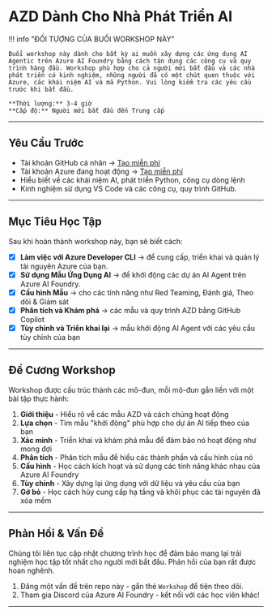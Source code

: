 <!--
CO_OP_TRANSLATOR_METADATA:
{
  "original_hash": "e3a6c07efed58baba33b43c69174aef8",
  "translation_date": "2025-09-24T23:37:09+00:00",
  "source_file": "workshop/docs/instructions/0-Introduction.md",
  "language_code": "vi"
}
-->
# AZD Dành Cho Nhà Phát Triển AI

!!! info "ĐỐI TƯỢNG CỦA BUỔI WORKSHOP NÀY"
   
    Buổi workshop này dành cho bất kỳ ai muốn xây dựng các ứng dụng AI Agentic trên Azure AI Foundry bằng cách tận dụng các công cụ và quy trình hàng đầu. Workshop phù hợp cho cả người mới bắt đầu và các nhà phát triển có kinh nghiệm, những người đã có một chút quen thuộc với Azure, các khái niệm AI và mã Python. Vui lòng kiểm tra các yêu cầu trước khi bắt đầu.

    **Thời lượng:** 3-4 giờ  
    **Cấp độ:** Người mới bắt đầu đến Trung cấp  

---


## Yêu Cầu Trước

- Tài khoản GitHub cá nhân → [Tạo miễn phí](https://github.com/signup)
- Tài khoản Azure đang hoạt động → [Tạo miễn phí](https://aka.ms/free)
- Hiểu biết về các khái niệm AI, phát triển Python, công cụ dòng lệnh
- Kinh nghiệm sử dụng VS Code và các công cụ, quy trình GitHub.

---

## Mục Tiêu Học Tập

Sau khi hoàn thành workshop này, bạn sẽ biết cách:

- [X] **Làm việc với Azure Developer CLI** → để cung cấp, triển khai và quản lý tài nguyên Azure của bạn.
- [X] **Sử dụng Mẫu Ứng Dụng AI** → để khởi động các dự án AI Agent trên Azure AI Foundry.
- [X] **Cấu hình Mẫu** → cho các tính năng như Red Teaming, Đánh giá, Theo dõi & Giám sát
- [X] **Phân tích và Khám phá** → các mẫu và quy trình AZD bằng GitHub Copilot
- [X] **Tùy chỉnh và Triển khai lại** → mẫu khởi động AI Agent với các yêu cầu tùy chỉnh của bạn

---

## Đề Cương Workshop

Workshop được cấu trúc thành các mô-đun, mỗi mô-đun gắn liền với một bài tập thực hành:

1. **Giới thiệu** - Hiểu rõ về các mẫu AZD và cách chúng hoạt động
1. **Lựa chọn** - Tìm mẫu "khởi động" phù hợp cho dự án AI tiếp theo của bạn
1. **Xác minh** - Triển khai và khám phá mẫu để đảm bảo nó hoạt động như mong đợi
1. **Phân tích** - Phân tích mẫu để hiểu các thành phần và cấu hình của nó
1. **Cấu hình** - Học cách kích hoạt và sử dụng các tính năng khác nhau của Azure AI Foundry
1. **Tùy chỉnh** - Xây dựng lại ứng dụng với dữ liệu và yêu cầu của bạn
1. **Gỡ bỏ** - Học cách hủy cung cấp hạ tầng và khôi phục các tài nguyên đã xóa mềm

---

## Phản Hồi & Vấn Đề

Chúng tôi liên tục cập nhật chương trình học để đảm bảo mang lại trải nghiệm học tập tốt nhất cho người mới bắt đầu. Phản hồi của bạn rất được hoan nghênh.

1. Đăng một vấn đề trên repo này - gắn thẻ `Workshop` để tiện theo dõi.
1. Tham gia Discord của Azure AI Foundry - kết nối với các học viên khác!

---

